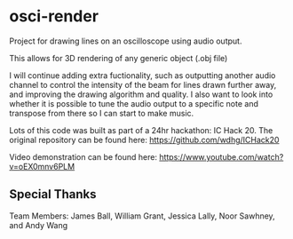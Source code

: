 # osci-render

Project for drawing lines on an oscilloscope using audio output.

This allows for 3D rendering of any generic object (.obj file)

I will continue adding extra fuctionality, such as outputting another audio channel to control the intensity of the beam for lines drawn further away, and improving the drawing algorithm and quality. I also want to look into whether it is possible to tune the audio output to a specific note and transpose from there so I can start to make music.

Lots of this code was built as part of a 24hr hackathon: IC Hack 20. The original repository can be found here: https://github.com/wdhg/ICHack20

Video demonstration can be found here: https://www.youtube.com/watch?v=oEX0mnv6PLM

## Special Thanks
Team Members: James Ball, William Grant, Jessica Lally, Noor Sawhney, and Andy Wang
